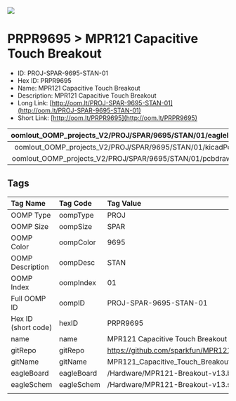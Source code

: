 


  
![][im]
# PRPR9695 > MPR121 Capacitive Touch Breakout

- ID: PROJ-SPAR-9695-STAN-01
- Hex ID: PRPR9695
- Name: MPR121 Capacitive Touch Breakout
- Description: MPR121 Capacitive Touch Breakout
- Long Link: [http://oom.lt/PROJ-SPAR-9695-STAN-01](http://oom.lt/PROJ-SPAR-9695-STAN-01)
- Short Link: [http://oom.lt/PRPR9695](http://oom.lt/PRPR9695)
  

|oomlout_OOMP_projects_V2/PROJ/SPAR/9695/STAN/01/eagleImage.png|oomlout_OOMP_projects_V2/PROJ/SPAR/9695/STAN/01/eagleSchemImage.png|oomlout_OOMP_projects_V2/PROJ/SPAR/9695/STAN/01/kicadPcb3dFront.png|oomlout_OOMP_projects_V2/PROJ/SPAR/9695/STAN/01/kicadPcb3dBack.png|
| :---: | :---: | :---: | :---: |
|oomlout_OOMP_projects_V2/PROJ/SPAR/9695/STAN/01/kicadPcb3d.png|oomlout_OOMP_projects_V2/PROJ/SPAR/9695/STAN/01/bomBack.png|oomlout_OOMP_projects_V2/PROJ/SPAR/9695/STAN/01/bomFront.png|oomlout_OOMP_projects_V2/PROJ/SPAR/9695/STAN/01/pcbdraw.svg|
|oomlout_OOMP_projects_V2/PROJ/SPAR/9695/STAN/01/pcbdrawBack.svg||||

## Tags
  

|Tag Name|Tag Code|Tag Value|
| :--- | :--- | :--- |
|OOMP Type|oompType|PROJ|
|OOMP Size|oompSize|SPAR|
|OOMP Color|oompColor|9695|
|OOMP Description|oompDesc|STAN|
|OOMP Index|oompIndex|01|
|Full OOMP ID|oompID|PROJ-SPAR-9695-STAN-01|
|Hex ID (short code)|hexID|PRPR9695|
|name|name|MPR121 Capacitive Touch Breakout|
|gitRepo|gitRepo|https://github.com/sparkfun/MPR121_Capacitive_Touch_Breakout|
|gitName|gitName|MPR121_Capacitive_Touch_Breakout|
|eagleBoard|eagleBoard|/Hardware/MPR121-Breakout-v13.brd|
|eagleSchem|eagleSchem|/Hardware/MPR121-Breakout-v13.sch|
||||



[im]: PROJ/SPAR/9695/STAN/01/kicadPcb3d_450.png
